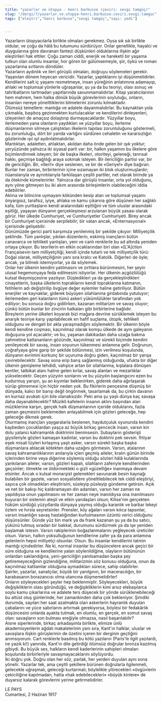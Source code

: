 ```yaml
---
title: "yazarlar ve ütopya - henri barbusse (çeviri: sevgi tamgüç)"
slug: "/dergi/7/yazarlar.ve.utopya-henri.barbusse.ceviri.sevgi.tamguc"
tags: ["eleştri","hanri barbuse","sevgi tamgüç","sayı: yedi"]


---
```

Yazarların ütopyacılarla birlikte olmaları gerekmez. Oysa sık sık
birlikte oldular, ve çoğu da hâlâ bu tutumunu sürdürüyor. Onlar
genellikle, hayalci ve duygularına göre davranan fantezi düşkünleri
olduklarına ilişkin ağır eleştirileri hak ettiler. Çoğu zaman ciddi,
enerjik ve hareketli bir yaşama tutkun olan olumlu insanlar, hor gören
bir gülümsemeyle, şiir, öykü ve roman yazarlarına sırtlarını döndüler.\
Yazarların aydınlık ve ileri görüşlü olmaları, doğruyu söylemeleri
gerekir.\
Yaşanılan dönem heyecan vericidir. Yazarlar, yaptıklarını iyi
düşünmelidirler. Kendilerini salt iç yaşamı resmetmeye, insan yüreğinin
anlatımına adamayıp, ahlaki ve toplumsal yönlerle uğraşanlar, şu ya da
bu teoriyi, olası sonuç ve tahribatlarını tartmadan yapıtlarında
savunmamalıdırlar. Kitap yaratıcılarının hem mahrem, hem halka dönük
büyük görevlerinin soyluluğu, onların, insanları nereye yönelttiklerini
bilmelerini zorunlu kılmaktadır.\
Ölümsüz temellere: mantığa ve adalete dayanmalıdırlar. Bu kaynaktan yola
çıkmakla, başıboş gezinmekten kurtulacaklar ve kendilerini dinleyenleri,
izleyenleri de amaçsız dolaştırıp durmayacaklardır. Yüzyıllar boyu,
ilerlemeden yana olanların yaydıkları ve yüzyıllar boyu, ilerleme
düşmanlarının silmeye çalıştıkları ilkelerin tapılası zorunluluğunu
göstermeli, bu zorunluluğu, dört bir yanda varlığını sürdüren cehaletin
ve kararsızlığın gözlerinde ışıl ışıl aydınlatmalıdırlar.\
Mantıktan, adaletten, ahlaktan, akıldan daha önde gelen bir ışık yoktur;
yeryüzünde yalnızca iki siyasal parti var: bir, halkın yaşamını bu
ilkelere göre biçimlendirmek isteyen; bir de başka ilkeleri, otoriteyi,
geleneği, tanrısal hakkı, geçmişe bağlılığı araya sokmak isteyen. Bir
ilericiliğin partisi var, bir de gericiliğin. Bir, «İleri!» diye
seslenen, ve bir de «Geriye!» diye bağıran. Bunlar her zaman,
birbirlerinin içine sızamayan iki blok oluşturmuşlardır; nüanslarıyla ve
ayrıntılarıyla farklılaşan çeşitli partiler, net olarak birinde ya da
ötekinde kümelenirler. Yalnızca dar görüşlü insanlar, orta yol olduğunu,
aynı yöne gitmeyen bu iki akım arasında birleşimlerin olabileceğini
iddia edebilirler.\
Aklına ve bilincine uymayanı kökünden kesip atan ve toplumsal yaşamı
önyargısız, tarafsız, iyiye, ahlaka ve kamu çıkarına göre düşünen her
sağlıklı kafa, tüm yurttaşların kendi aralarındaki eşitliğini ve tüm
uluslar arasındaki eşitliği, yaşayan dünyanın gerçekleşmesi arzulanan
büyük yasası olarak görür. Her ülkede Cumhuriyet, ve Cumhuriyetler
Cumhuriyeti. Birey ancak bir Cumhuriyet içerisinde serpilebilir; bir
vatan ancak, «Enternasyonal» içerisinde gelişebilir.\
Günümüzde gerici parti karşımıza yenilenmiş bir şekilde çıkıyor:
Milliyetçilik şeklinde. Tüm yanlışlar, yıkılan düzenlerin, eskimiş
inançların bütün canavarca ve tehlikeli yanlışları, yeni ve canlı
renklerle bu ad altında yeniden ortaya çıkıyor. Bu teorilerin en etkin
ocaklarından biri olan «[L'A]ction Française»in tam
milliyetçiliği, kendi içinde tutarlı ve tek milliyetçilik türü: Doğal
olarak, milliyetçiliğinin yanı sıra kralcı ve Katolik. Diğerleri de
öyle; ancak, ya bilmek istemiyorlar, ya da söylemek.\
Onlar her ülkenin kendini yalıtmasını ve zırhlara bürünmesini, her şeyin
ulusal hegemonyaya feda edilmesini istiyorlar. Her ülkenin açgözlülüğü
kutsal ilkeymişçesine yazılıyor. Düşledikleri ya da gerçekleştirdikleri
cinayetlerin, başka ülkelerin topraklarını kendi topraklarına katmanın,
fetihlerin adı değiştirilip övgüye değer eylemler haline getiriliyor.
Bütün enerjiler ve kaynaklar, giderek büyüyen silahlanma girdabında
yutuluyor; ilerlemeden geri kalanların tümü askeri yükümlülükler
tarafından yok ediliyor; bu sonuca doğru gidilirken, kazanan militarizm
ve savaş oluyor; çünkü bütün bunlar bir zincirin halkaları gibi
birbirlerine bağlıdır.\
Bireylerin yerine ülkeleri koyarak bizi mağara devrine sürüklemek
isteyen bu anarşik teoriye karşı yapılabilecek en hafif suçlama, ütopik,
tehlikeli olduğunu ve dengeli bir akla yaraşmadığını söylemektir. Bir
ülkenin böyle kendi kendine coşması, kaçınılmaz olarak komşu ülkede de
aynı galeyanın doğuşuna yol açacaktır; ve bu, yaşanan dakikadan daha
uzağa bakma zahmetine katlananların gözünde, kaçınılmaz ve sürekli
biçimde kendini yenileyecek bir savaş, insan soyunun tükenmesi anlamına
gelir. Doğrunun, coğrafyaya göre garip bir şekilde bölünmesi, izin
verilmesi koşulunda, dünyanın evrimini korkunç bir uçuruma doğru giden,
kaçınılmaz bir yarışa çevirebilecektir. Savaş sona erip barış sağlanmış
olduğunda, ufukta bir diğer ülkenin genişleme tehdidi, vahşice artan bir
silahlanma, kışlalara dönüşen kentler, tatbikat alanı haline gelen
kırlar, savaş alanları ve mezarlıklar yükselecektir. Geçen yüzyılın
sonlarını ve bu yüzyılın başlangıcını ezen bu kudurmuş yarışın, şu an
kıyımlar beklenirken, giderek daha ağırlaşarak sürüp gitmemesi için
hiçbir neden yok. Bu fikirlerin pençesine düşmüş bir dünyada, kalıcı bir
barışı değil öngörmek, tasarlamak da, bu çirkin davanın en kurnaz
avukatı için bile olanaksızdır. Peki ama şu yaşlı dünya kaç savaşa daha
dayanabilecektir? Müzikli kafelerin insanın aklını başından alan
müziklerine karşın, gerçek halk düşmanlarının içeride olduklarını, fazla
zaman geçmesini beklemeden anlayabilmek için gözleri geleceğe, hep
geleceğe dikmek gerek.\
Oturmamış inançları yaygaralarla beslenen, haydutçuluk oyununda kendini
kaybeden çocuklardan yaşça az büyük birkaç gencecik insan, varsın kin
dolu yalancı kahramanlık doktrinini benimsesin. Subayların gösterişli
giysileriyle gözleri kamaşan kadınlar, varsın bu doktrini pek sevsin.
İhtiyar eşek misali tüyleri kırlaşmış yaşlı asker, varsın sürekli başka
başka düşmanlara atılacak kötekten daha uzağını görmesin. Varsın,
atalarının savaş kahramanlıklarının anılarıyla içleri geçmiş aileler,
kralın günün birinde içlerinden birine veya diğerine söylemiş olduğu
sözleri hâlâ kulaklarında yankılanan aileler, varsın, gözleri kapalı,
silahların zaferiyle kendilerinden geçsinler; ölmekte ve öldürmekteki o
gizli «güzelliğe» inanmaya devam etsinler. Ancak o kutsal monarşist
gelenekleri savunarak besin kaynağı bulabilen bir gazete, varsın
sosyalistlere yöneltilebilecek tek ciddi eleştiriyi, sayıca çok
olmadıkları eleştirisini, süsleyip püsleyip gündeme getirsin. Açık ve
net bir bakışı hiç kaldıramayan din adamları, varsın her zaman ne
yapıldıysa onun yapılmasını ve her zaman neye inanıldıysa ona
inanılmasını buyuran bir sistemin ateşli ve etkin yandaşları olsun;
Kilise'nin gerçekten hüküm sürdüğü yüzyıllarda dünyaya yaymış olduğu
karanlık ve barbar lekeyi özlem ve hırsla seyretsinler. Prensler, köy
ağaları varsın kılıca tapsınlar, varsın insanlığın savaş hastalığından
kurtulmasının üzüntü verici olduğunu düşünsünler. Günde yüz bin mark ya
da frank kazanan şu ya da bu satıcı, yükünü tutmuş sıradan bir bakkal,
durumunu sürdürmek ya da işe yeniden başlamak istesin. Varsın
rakiplerinin boğazlanmalarını yeğleyecek üreticiler olsun. Varsın,
halkın yoksulluğunun kendilerine zafer ya da para anlamına gelenlerin
hepsi milliyetçi olsunlar. Olsun. Bu insanlar kendilerini tatmin mantığı
içindedirler. Ne ki, normal insanlar bu düşüncelere ancak geçici bir
süre olduğuna ve kendilerine yalan söylenildiğine, olayların bütününün
onlardan saklandığına, yeni-gericiliğin yanılsamadan başka şey
getiremeyeceğinin gizlendiğine, militarizmin söz konusu olduğuna, onun
da kaçınılmaz katliamlar olduğuna aymadıkları sürece, sahip
olabilirler.\
Şairler, yazarlar, sanatçılar, büyük bir yanılgının, bir maceracılığın,
bir karabasanın borazancısı olma utancına düşmemelidirler!\
Onların söyleyecekleri şeyler hep beklenmiştir. Söyleyecekleri, büyük
değişikliklerin olası göründüğü, ve değişikliklerin kimi arsız
elebaşılarca soylu kamu çıkarlarına ve adalete ters düşecek bir yönde
sürüklenebileceği bu altüst oluş günlerinde, her zamankinden daha çok
bekleniyor. Şimdiki durumda, sayıları her saat azalmakta olan askerlerin
hayranlık duyulan çabalarını ve yüce sabırlarını artırmak gerekiyorsa,
böylesi bir fedakârlık düşüncesini onlarda ayakta tutmak, en olumlu, en
gerçek, en somut savaş olan: savaşların son bulması ereğiyle olmazsa,
nasıl başarılabilir?\
Aisne siperlerinde, birkaç arkadaşımla birlikte, elimize ünlü
akademisyenlerin ağdalı makalelerinin yanı sıra, Kant'ın halklar,
uluslar ve savaşlara ilişkin görüşlerinin de özetini içeren bir derginin
geçtiğini anımsıyorum. Cart renklerle basılmış bu kötü yazıların
(Paris'le ilgili yazılardı, ne yazık ki!) yanında, Kant'ın dile
getirdiği ölümsüz doğrular bronza kazılmış gibiydi. Bu büyük ses,
halkların kendi kaderlerinin sahipleri olmaları koşulunda birbirleriyle
savaşmayacaklarını söylüyordu.\
İki doğru yok. Doğru olan her söz, parlak, her yerden duyulan aynı sona
yönelir. Yazarlar tek, ama çeşitli şekillere bürünen doğrularla
ilgilenmeli, gelecekle uğraşmalı, geleceği kurtarmalı; böylelikle
yitirecekleri «övgü»lerin çekiciliğine kapılmadan, hatta «hak
edebilecekleri» «büyük kinlere» de duyarsız kalarak görevlerini
yerine getirmelidirler.

LE PAYS\
Cumartesi, 2 Haziran 1917
